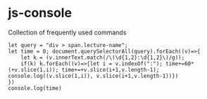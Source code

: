# js-console
Collection of frequently used commands

```
let query = "div > span.lecture-name";
let time = 0; document.querySelectorAll(query).forEach((v)=>{
    let k = (v.innerText.match(/\(\d{1,2}:\d{1,2}\)/g));
    if(k) k.forEach((v)=>{let i = v.indexOf(":"); time+=60*(+v.slice(1,i)); time+=+v.slice(i+1,v.length-1); console.log((v.slice(1,i)), v.slice(i+1,v.length-1))})
})
console.log(time)
```
